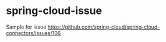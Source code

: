 # spring-cloud-issue
Sample for issue https://github.com/spring-cloud/spring-cloud-connectors/issues/106
